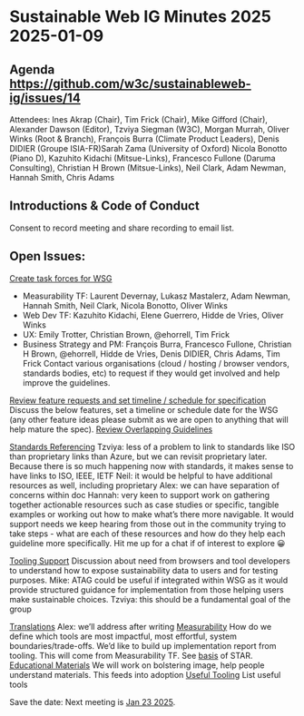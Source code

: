 # Sustainable Web IG Minutes 2025 2025-01-09 

## Agenda https://github.com/w3c/sustainableweb-ig/issues/14

Attendees: Ines Akrap (Chair), Tim Frick (Chair), Mike Gifford (Chair), Alexander Dawson (Editor), Tzviya Siegman (W3C), Morgan Murrah, Oliver Winks (Root & Branch), François Burra (Climate Product Leaders),  Denis DIDIER (Groupe ISIA-FR)Sarah Zama (University of Oxford) Nicola Bonotto (Piano D), Kazuhito Kidachi (Mitsue-Links), Francesco Fullone (Daruma Consulting), Christian H Brown (Mitsue-Links), Neil Clark, Adam Newman, Hannah Smith, Chris Adams

## Introductions & Code of Conduct
Consent to record meeting and share recording to email list.

## Open Issues:
<a href="https://github.com/w3c/sustainableweb-ig/issues/8">Create task forces for WSG</a>
* Measurability TF: Laurent Devernay, Lukasz Mastalerz, Adam Newman, Hannah Smith, Neil Clark, Nicola Bonotto, Oliver Winks
* Web Dev TF: Kazuhito Kidachi, Elene Guerrero, Hidde de Vries, Oliver Winks
* UX: Emily Trotter, Christian Brown, @ehorrell, Tim Frick
* Business Strategy and PM: François Burra, Francesco Fullone, Christian H Brown, @ehorrell, Hidde de Vries, Denis DIDIER, Chris Adams, Tim Frick
Contact various organisations (cloud / hosting / browser vendors, standards bodies, etc) to request if they would get involved and help improve the guidelines. 

<a href="https://github.com/w3c/sustainableweb-ig/issues/10">Review feature requests and set timeline / schedule for specification</a>
Discuss the below features, set a timeline or schedule date for the WSG (any other feature ideas please submit as we are open to anything that will help mature the spec).
<a href="https://github.com/w3c/sustainableweb-wsg/issues/5">Review Overlapping Guidelines</a>

<a href="https://github.com/w3c/sustainableweb-wsg/issues/6">Standards Referencing</a>
Tzviya: less of a problem to link to standards like ISO than proprietary links than Azure, but we can revisit proprietary later. Because there is so much happening now with standards, it makes sense to have links to ISO, IEEE, IETF
Neil: it would be helpful to have additional resources as well, including proprietary
Alex: we can have separation of concerns within doc
Hannah: very keen to support work on gathering together actionable resources such as case studies or specific, tangible examples or working out how to make what’s there more navigable. It would support needs we keep hearing from those out in the community trying to take steps - what are each of these resources and how do they help each guideline more specifically. Hit me up for a chat if of interest to explore 😀

<a href="https://github.com/w3c/sustainableweb-wsg/issues/7">Tooling Support</a>
Discussion about need from browsers and tool developers to understand how to expose sustainability data to users and for testing purposes. 
Mike: ATAG could be useful if integrated within WSG as it would provide structured guidance for implementation from those helping users make sustainable choices.
Tzviya: this should be a fundamental goal of the group

<a href="https://github.com/w3c/sustainableweb-wsg/issues/8">Translations</a>
Alex: we’ll address after writing
<a href="https://github.com/w3c/sustainableweb-wsg/issues/9">Measurability</a>
How do we define which tools are most impactful, most effortful, system boundaries/trade-offs. We’d like to build up implementation report from tooling. This will come from Measurability TF. See <a href="https://docs.google.com/spreadsheets/d/1DKfIdm0mHkyzTVv41hogUdh41SnLkk9Uwkc8Nm6bqD4/edit?usp=sharing">basis</a> of STAR.
<a href="https://github.com/w3c/sustainableweb-wsg/issues/10">Educational Materials</a>
We will work on bolstering image, help people understand materials. This feeds into adoption
<a href="https://github.com/w3c/sustainableweb-wsg/issues/11">Useful Tooling</a>
List useful tools

Save the date: Next meeting is <a href="https://www.w3.org/groups/ig/sustainableweb/calendar/">Jan 23 2025</a>.

